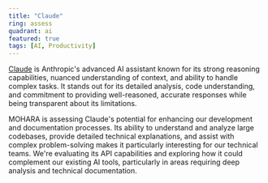 ```yaml
---
title: "Claude"
ring: assess
quadrant: ai
featured: true
tags: [AI, Productivity]
---
```


[Claude](https://www.anthropic.com/claude) is Anthropic's advanced AI assistant known for its strong reasoning capabilities, nuanced understanding of context, and ability to handle complex tasks. It stands out for its detailed analysis, code understanding, and commitment to providing well-reasoned, accurate responses while being transparent about its limitations.

MOHARA is assessing Claude's potential for enhancing our development and documentation processes. Its ability to understand and analyze large codebases, provide detailed technical explanations, and assist with complex problem-solving makes it particularly interesting for our technical teams. We're evaluating its API capabilities and exploring how it could complement our existing AI tools, particularly in areas requiring deep analysis and technical documentation.
